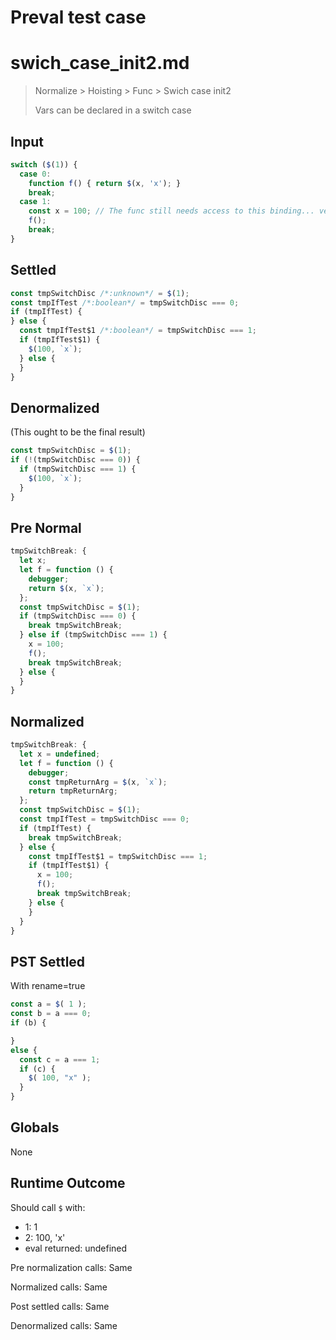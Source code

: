 # Preval test case

# swich_case_init2.md

> Normalize > Hoisting > Func > Swich case init2
>
> Vars can be declared in a switch case

## Input

`````js filename=intro
switch ($(1)) {
  case 0:
    function f() { return $(x, 'x'); }
    break;
  case 1:
    const x = 100; // The func still needs access to this binding... very unusual...
    f();
    break;
}
`````

## Settled


`````js filename=intro
const tmpSwitchDisc /*:unknown*/ = $(1);
const tmpIfTest /*:boolean*/ = tmpSwitchDisc === 0;
if (tmpIfTest) {
} else {
  const tmpIfTest$1 /*:boolean*/ = tmpSwitchDisc === 1;
  if (tmpIfTest$1) {
    $(100, `x`);
  } else {
  }
}
`````

## Denormalized
(This ought to be the final result)

`````js filename=intro
const tmpSwitchDisc = $(1);
if (!(tmpSwitchDisc === 0)) {
  if (tmpSwitchDisc === 1) {
    $(100, `x`);
  }
}
`````

## Pre Normal


`````js filename=intro
tmpSwitchBreak: {
  let x;
  let f = function () {
    debugger;
    return $(x, `x`);
  };
  const tmpSwitchDisc = $(1);
  if (tmpSwitchDisc === 0) {
    break tmpSwitchBreak;
  } else if (tmpSwitchDisc === 1) {
    x = 100;
    f();
    break tmpSwitchBreak;
  } else {
  }
}
`````

## Normalized


`````js filename=intro
tmpSwitchBreak: {
  let x = undefined;
  let f = function () {
    debugger;
    const tmpReturnArg = $(x, `x`);
    return tmpReturnArg;
  };
  const tmpSwitchDisc = $(1);
  const tmpIfTest = tmpSwitchDisc === 0;
  if (tmpIfTest) {
    break tmpSwitchBreak;
  } else {
    const tmpIfTest$1 = tmpSwitchDisc === 1;
    if (tmpIfTest$1) {
      x = 100;
      f();
      break tmpSwitchBreak;
    } else {
    }
  }
}
`````

## PST Settled
With rename=true

`````js filename=intro
const a = $( 1 );
const b = a === 0;
if (b) {

}
else {
  const c = a === 1;
  if (c) {
    $( 100, "x" );
  }
}
`````

## Globals

None

## Runtime Outcome

Should call `$` with:
 - 1: 1
 - 2: 100, 'x'
 - eval returned: undefined

Pre normalization calls: Same

Normalized calls: Same

Post settled calls: Same

Denormalized calls: Same
